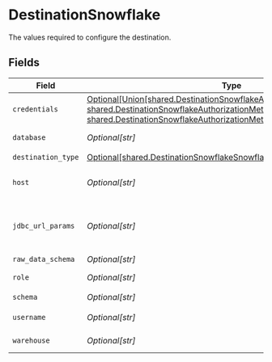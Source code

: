 # DestinationSnowflake

The values required to configure the destination.


## Fields

| Field                                                                                                                                                                                                                                                                                | Type                                                                                                                                                                                                                                                                                 | Required                                                                                                                                                                                                                                                                             | Description                                                                                                                                                                                                                                                                          | Example                                                                                                                                                                                                                                                                              |
| ------------------------------------------------------------------------------------------------------------------------------------------------------------------------------------------------------------------------------------------------------------------------------------ | ------------------------------------------------------------------------------------------------------------------------------------------------------------------------------------------------------------------------------------------------------------------------------------ | ------------------------------------------------------------------------------------------------------------------------------------------------------------------------------------------------------------------------------------------------------------------------------------ | ------------------------------------------------------------------------------------------------------------------------------------------------------------------------------------------------------------------------------------------------------------------------------------ | ------------------------------------------------------------------------------------------------------------------------------------------------------------------------------------------------------------------------------------------------------------------------------------ |
| `credentials`                                                                                                                                                                                                                                                                        | [Optional[Union[shared.DestinationSnowflakeAuthorizationMethodOAuth20, shared.DestinationSnowflakeAuthorizationMethodKeyPairAuthentication, shared.DestinationSnowflakeAuthorizationMethodUsernameAndPassword]]](undefined/models/shared/destinationsnowflakeauthorizationmethod.md) | :heavy_minus_sign:                                                                                                                                                                                                                                                                   | N/A                                                                                                                                                                                                                                                                                  |                                                                                                                                                                                                                                                                                      |
| `database`                                                                                                                                                                                                                                                                           | *Optional[str]*                                                                                                                                                                                                                                                                      | :heavy_check_mark:                                                                                                                                                                                                                                                                   | Enter the name of the <a href="https://docs.snowflake.com/en/sql-reference/ddl-database.html#database-schema-share-ddl">database</a> you want to sync data into                                                                                                                      | AIRBYTE_DATABASE                                                                                                                                                                                                                                                                     |
| `destination_type`                                                                                                                                                                                                                                                                   | [Optional[shared.DestinationSnowflakeSnowflake]](undefined/models/shared/destinationsnowflakesnowflake.md)                                                                                                                                                                           | :heavy_check_mark:                                                                                                                                                                                                                                                                   | N/A                                                                                                                                                                                                                                                                                  |                                                                                                                                                                                                                                                                                      |
| `host`                                                                                                                                                                                                                                                                               | *Optional[str]*                                                                                                                                                                                                                                                                      | :heavy_check_mark:                                                                                                                                                                                                                                                                   | Enter your Snowflake account's <a href="https://docs.snowflake.com/en/user-guide/admin-account-identifier.html#using-an-account-locator-as-an-identifier">locator</a> (in the format <account_locator>.<region>.<cloud>.snowflakecomputing.com)                                      | accountname.us-east-2.aws.snowflakecomputing.com                                                                                                                                                                                                                                     |
| `jdbc_url_params`                                                                                                                                                                                                                                                                    | *Optional[str]*                                                                                                                                                                                                                                                                      | :heavy_minus_sign:                                                                                                                                                                                                                                                                   | Enter the additional properties to pass to the JDBC URL string when connecting to the database (formatted as key=value pairs separated by the symbol &). Example: key1=value1&key2=value2&key3=value3                                                                                |                                                                                                                                                                                                                                                                                      |
| `raw_data_schema`                                                                                                                                                                                                                                                                    | *Optional[str]*                                                                                                                                                                                                                                                                      | :heavy_minus_sign:                                                                                                                                                                                                                                                                   | The schema to write raw tables into                                                                                                                                                                                                                                                  |                                                                                                                                                                                                                                                                                      |
| `role`                                                                                                                                                                                                                                                                               | *Optional[str]*                                                                                                                                                                                                                                                                      | :heavy_check_mark:                                                                                                                                                                                                                                                                   | Enter the <a href="https://docs.snowflake.com/en/user-guide/security-access-control-overview.html#roles">role</a> that you want to use to access Snowflake                                                                                                                           | AIRBYTE_ROLE                                                                                                                                                                                                                                                                         |
| `schema`                                                                                                                                                                                                                                                                             | *Optional[str]*                                                                                                                                                                                                                                                                      | :heavy_check_mark:                                                                                                                                                                                                                                                                   | Enter the name of the default <a href="https://docs.snowflake.com/en/sql-reference/ddl-database.html#database-schema-share-ddl">schema</a>                                                                                                                                           | AIRBYTE_SCHEMA                                                                                                                                                                                                                                                                       |
| `username`                                                                                                                                                                                                                                                                           | *Optional[str]*                                                                                                                                                                                                                                                                      | :heavy_check_mark:                                                                                                                                                                                                                                                                   | Enter the name of the user you want to use to access the database                                                                                                                                                                                                                    | AIRBYTE_USER                                                                                                                                                                                                                                                                         |
| `warehouse`                                                                                                                                                                                                                                                                          | *Optional[str]*                                                                                                                                                                                                                                                                      | :heavy_check_mark:                                                                                                                                                                                                                                                                   | Enter the name of the <a href="https://docs.snowflake.com/en/user-guide/warehouses-overview.html#overview-of-warehouses">warehouse</a> that you want to sync data into                                                                                                               | AIRBYTE_WAREHOUSE                                                                                                                                                                                                                                                                    |